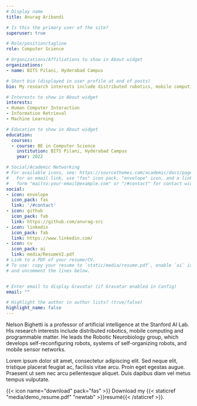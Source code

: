 ```yaml
---
# Display name
title: Anurag Aribandi

# Is this the primary user of the site?
superuser: true

# Role/position/tagline
role: Computer Science

# Organizations/Affiliations to show in About widget
organizations:
- name: BITS Pilani, Hyderabad Campus

# Short bio (displayed in user profile at end of posts)
bio: My research interests include distributed robotics, mobile computing and programmable matter.

# Interests to show in About widget
interests:
- Human Computer Interaction
- Information Retrieval
- Machine Learning

# Education to show in About widget
education:
  courses:
  - course: BE in Computer Science
    institution: BITS Pilani, Hyderabad Campus
    year: 2022

# Social/Academic Networking
# For available icons, see: https://sourcethemes.com/academic/docs/page-builder/#icons
#   For an email link, use "fas" icon pack, "envelope" icon, and a link in the
#   form "mailto:your-email@example.com" or "/#contact" for contact widget.
social:
- icon: envelope
  icon_pack: fas
  link: '/#contact'
- icon: github
  icon_pack: fab
  link: https://github.com/anurag-src
- icon: linkedin
  icon_pack: fab
  link: https://www.linkedin.com/
- icon: cv
  icon_pack: ai
  link: media/ResumeV2.pdf
# Link to a PDF of your resume/CV.
# To use: copy your resume to `static/media/resume.pdf`, enable `ai` icons in `params.toml`, 
# and uncomment the lines below.


# Enter email to display Gravatar (if Gravatar enabled in Config)
email: ""

# Highlight the author in author lists? (true/false)
highlight_name: false
---
```


Nelson Bighetti is a professor of artificial intelligence at the Stanford AI Lab. His research interests include distributed robotics, mobile computing and programmable matter. He leads the Robotic Neurobiology group, which develops self-reconfiguring robots, systems of self-organizing robots, and mobile sensor networks.

Lorem ipsum dolor sit amet, consectetur adipiscing elit. Sed neque elit, tristique placerat feugiat ac, facilisis vitae arcu. Proin eget egestas augue. Praesent ut sem nec arcu pellentesque aliquet. Duis dapibus diam vel metus tempus vulputate.

{{< icon name="download" pack="fas" >}} Download my {{< staticref "media/demo_resume.pdf" "newtab" >}}resumé{{< /staticref >}}.

